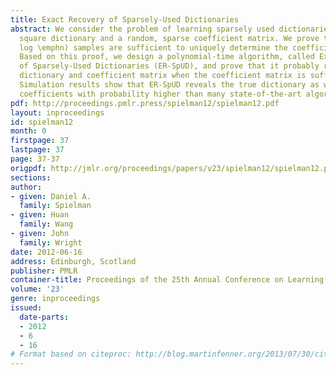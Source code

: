```yaml
---
title: Exact Recovery of Sparsely-Used Dictionaries
abstract: We consider the problem of learning sparsely used dictionaries with an arbitrary
  square dictionary and a random, sparse coefficient matrix. We prove that \emphO(n
  log \emphn) samples are sufficient to uniquely determine the coefficient matrix.
  Based on this proof, we design a polynomial-time algorithm, called Exact Recovery
  of Sparsely-Used Dictionaries (ER-SpUD), and prove that it probably recovers the
  dictionary and coefficient matrix when the coefficient matrix is sufficiently sparse.
  Simulation results show that ER-SpUD reveals the true dictionary as well as the
  coefficients with probability higher than many state-of-the-art algorithms.
pdf: http://proceedings.pmlr.press/spielman12/spielman12.pdf
layout: inproceedings
id: spielman12
month: 0
firstpage: 37
lastpage: 37
page: 37-37
origpdf: http://jmlr.org/proceedings/papers/v23/spielman12/spielman12.pdf
sections: 
author:
- given: Daniel A.
  family: Spielman
- given: Huan
  family: Wang
- given: John
  family: Wright
date: 2012-06-16
address: Edinburgh, Scotland
publisher: PMLR
container-title: Proceedings of the 25th Annual Conference on Learning Theory
volume: '23'
genre: inproceedings
issued:
  date-parts:
  - 2012
  - 6
  - 16
# Format based on citeproc: http://blog.martinfenner.org/2013/07/30/citeproc-yaml-for-bibliographies/
---
```

